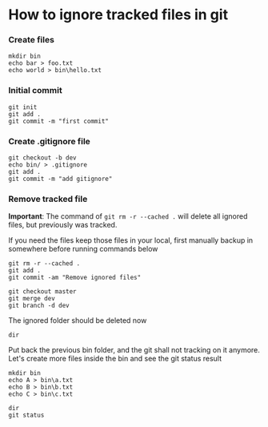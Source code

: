 # How to ignore tracked files in git

### Create files

```
mkdir bin
echo bar > foo.txt
echo world > bin\hello.txt
```

### Initial commit

```
git init
git add .
git commit -m "first commit"
```

### Create .gitignore file

```
git checkout -b dev
echo bin/ > .gitignore
git add .
git commit -m "add gitignore"
```

### Remove tracked file

**Important**: The command of `git rm -r --cached .` will delete all ignored files, but previously was tracked.

If you need the files keep those files in your local, first manually backup in somewhere before running commands below

```
git rm -r --cached . 
git add .
git commit -am "Remove ignored files"

git checkout master
git merge dev
git branch -d dev
```

The ignored folder should be deleted now

```
dir
```

Put back the previous bin folder, and the git shall not tracking on it anymore.
Let's create more files inside the bin and see the git status result

```
mkdir bin
echo A > bin\a.txt
echo B > bin\b.txt
echo C > bin\c.txt

dir
git status
```
